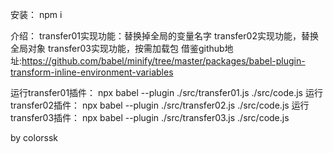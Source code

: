 安装：
  npm i

介绍：
    transfer01实现功能：替换掉全局的变量名字
    transfer02实现功能，替换全局对象
    transfer03实现功能，按需加载包 
借鉴github地址:https://github.com/babel/minify/tree/master/packages/babel-plugin-transform-inline-environment-variables

运行transfer01插件：
   npx babel --plugin ./src/transfer01.js ./src/code.js
运行transfer02插件：
  npx babel --plugin ./src/transfer02.js ./src/code.js
运行transfer03插件：
  npx babel --plugin ./src/transfer03.js ./src/code.js


  by colorssk